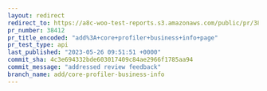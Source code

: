 ```yaml
---
layout: redirect
redirect_to: https://a8c-woo-test-reports.s3.amazonaws.com/public/pr/38412/api/index.html
pr_number: 38412
pr_title_encoded: "add%3A+core+profiler+business+info+page"
pr_test_type: api
last_published: "2023-05-26 09:51:51 +0000"
commit_sha: 4c3e694332bde603017409c84ae2966f1785aa94
commit_message: "addressed review feedback"
branch_name: add/core-profiler-business-info
---
```

